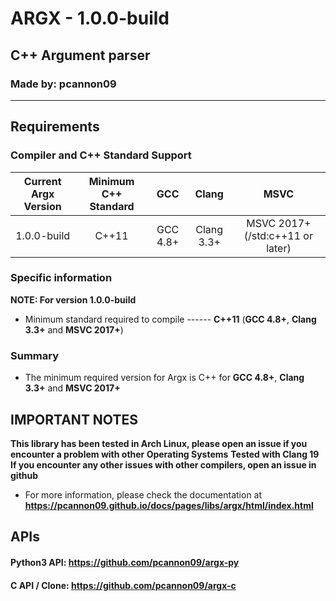 # ARGX - 1.0.0-build
## C++ Argument parser
### Made by: pcannon09

---

## Requirements
### Compiler and C++ Standard Support
| Current Argx Version | Minimum C++ Standard |     GCC     |    Clang    |               MSVC               |
|:--------------------:|:--------------------:|:-----------:|:-----------:|:--------------------------------:|
| 1.0.0-build          | C++11                | GCC 4.8+    | Clang 3.3+  | MSVC 2017+ (/std:c++11 or later) |

### Specific information
**NOTE: For version 1.0.0-build**
* Minimum standard required to compile ------ **C++11** (**GCC 4.8+**, **Clang 3.3+** and **MSVC 2017+**)

### Summary
* The minimum required version for Argx is C++ for **GCC 4.8+**, **Clang 3.3+** and **MSVC 2017+**

## IMPORTANT NOTES
**This library has been tested in Arch Linux, please open an issue if you encounter a problem with other Operating Systems**
**Tested with Clang 19**
**If you encounter any other issues with other compilers, open an issue in github**

* For more information, please check the documentation at **https://pcannon09.github.io/docs/pages/libs/argx/html/index.html**

## APIs
#### Python3 API: **https://github.com/pcannon09/argx-py**
#### C API / Clone: **https://github.com/pcannon09/argx-c**

